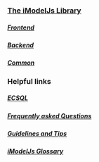 ### [The iModelJs Library](./index.md)
##### [Frontend](./frontend/index.md)
##### [Backend](./backend/index.md)
##### [Common](./common/index.md)

### Helpful links
##### [ECSQL](./ECSQL.md)
##### [Frequently asked Questions](./faq.md)
##### [Guidelines and Tips](./guidelines/index.md)
##### [iModelJs Glossary](./Glossary.md)
